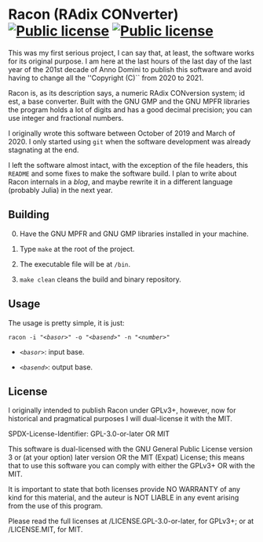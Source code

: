 <!--
  - Copyright (C) 2020 Matheus Fernandes Bigolin <mfrdrbigolin@disroot.org>
  - SPDX-License-Identifier: GPL-3.0-or-later OR MIT
  -->

# Racon (RAdix CONverter) [![Public license](https://img.shields.io/badge/GPL--3.0--or--later-yellow?logo=spdx&logoColor=white)](./LICENSE.GPL-3.0-or-later) [![Public license](https://img.shields.io/badge/MIT_(Expat)-yellow?logo=spdx&logoColor=white)](./LICENSE.MIT)

This was my first  serious project, I can say that,  at least, the software
works for its  original purpose.  I am  here at the last hours  of the last
day of  the last year of  the 201st decade  of Anno Domini to  publish this
software and avoid having to change  all the ''Copyright (C)`` from 2020 to
2021.

Racon is,  as its description says,  a numeric RAdix CONversion  system; id
est, a base converter.   Built with the GNU GMP and  the GNU MPFR libraries
the program holds a lot of digits and has a good decimal precision; you can
use integer and fractional numbers.

I originally wrote this software between October of 2019 and March of 2020.
I  only started  using  `git`  when the  software  development was  already
stagnating at the end.

I left the software almost intact,  with the exception of the file headers,
this `README` and some  fixes to make the software build.   I plan to write
about Racon  internals in  a *blog*,  and maybe rewrite  it in  a different
language (probably Julia) in the next year.

## Building

0. Have the GNU MPFR and GNU GMP libraries installed in your machine.

1. Type `make` at the root of the project.

2. The executable file will be at `/bin`.

3. `make clean` cleans the build and binary repository.

## Usage

The usage is pretty simple, it is just:

`racon -i "`*`<basor>`*`" -o "`*`<basend>`*`" -n "`*`<number>`*`"`

* *`<basor>`*: input base.

* *`<basend>`*: output base.

## License

I originally intended to publish Racon under GPLv3+, however, now for
historical and pragmatical purposes I will dual-license it with the MIT.

SPDX-License-Identifier: GPL-3.0-or-later OR MIT

This software is dual-licensed with the GNU General Public License version
3 or (at your option) later version OR the MIT (Expat) License; this means
that to use this software you can comply with either the GPLv3+ OR with the
MIT.

It is important to state that both licenses provide NO WARRANTY of any kind
for this material, and the auteur is NOT LIABLE in any event arising from
the use of this program.

Please read the full licenses at /LICENSE.GPL-3.0-or-later, for GPLv3+; or
at /LICENSE.MIT, for MIT.
